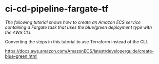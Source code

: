 # ci-cd-pipeline-fargate-tf
 
 _The following tutorial shows how to create an Amazon ECS service containing a Fargate task that uses the blue/green deployment type with the AWS CLI._
 
 Converting the steps in this tutorial to use Terraform instead of the CLI.

 https://docs.aws.amazon.com/AmazonECS/latest/developerguide/create-blue-green.html
